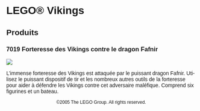 <div lang="fr-FR" style="font-family: Helvetica, sans-serif;">
<h1>LEGO® Vikings</h1>
<h2>Produits</h2>
<h3>
<span class="product_number">7019</span>
<span class="title">Forteresse des Vikings contre le dragon Fafnir</span>
</h3>
<img src="https://www.lego.com/cdn/product-assets/product.img.pri/7019_prod.jpg" type="image/jpeg">
<p class="description">L’immense forteresse des Vikings est attaquée par le puissant dragon Fafnir. Utilisez le puissant dispositif de tir et les nombreux autres outils de la forteresse pour aider à défendre les Vikings contre cet adversaire maléfique. Comprend six figurines et un bateau.</p>
<p class="footer" style="font-size: 12px; text-align: center;">©2005 The LEGO Group. All rights reserved.</p>
</div>